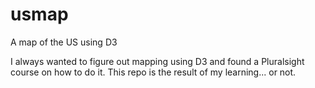 # usmap
A map of the US using D3

I always wanted to figure out mapping using D3 and found a Pluralsight course on how to do it. This repo is the result of my learning... or not.
